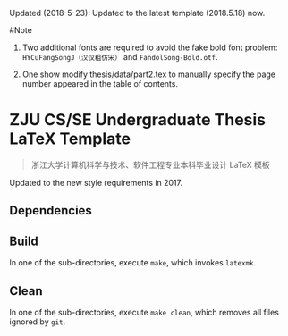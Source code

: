 Updated (2018-5-23):  Updated to the latest template (2018.5.18) now.

#Note
1. Two additional fonts are required to avoid the fake bold font problem: `HYCuFangSongJ（汉仪粗仿宋）` and `FandolSong-Bold.otf`.

2. One show modify thesis/data/part2.tex to manually specify the page number appeared in the table of contents.

# ZJU CS/SE Undergraduate Thesis LaTeX Template


> 浙江大学计算机科学与技术、软件工程专业本科毕业设计 LaTeX 模板

Updated to the new style requirements in 2017.

## Dependencies
## Build

In one of the sub-directories, execute `make`, which invokes `latexmk`.

## Clean

In one of the sub-directories, execute `make clean`, which removes all files ignored by `git`.
